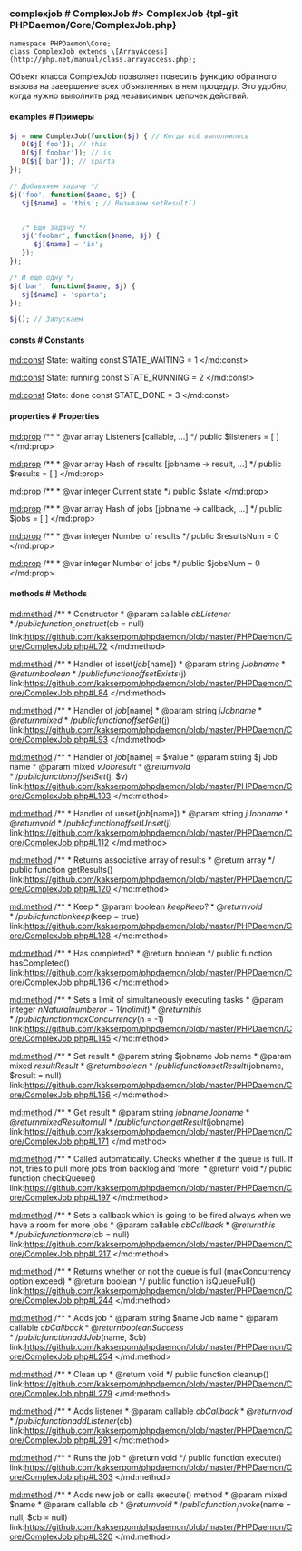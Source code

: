 ### complexjob # ComplexJob #> ComplexJob {tpl-git PHPDaemon/Core/ComplexJob.php}

```php:p
namespace PHPDaemon\Core;
class ComplexJob extends \[ArrayAccess](http://php.net/manual/class.arrayaccess.php);
```

Объект класса ComplexJob позволяет повесить функцию обратного вызова на завершение всех объявленных в нем процедур. Это удобно, когда нужно выполнить ряд независимых цепочек действий.


#### examples # Примеры

```php
$j = new ComplexJob(function($j) { // Когда всё выполнилось
   D($j['foo']); // this
   D($j['foobar']); // is
   D($j['bar']); // sparta
});

/* Добавляем задачу */
$j('foo', function($name, $j) { 
   $j[$name] = 'this'; // Вызываем setResult()


   /* Еще задачу */
   $j('foobar', function($name, $j) { 
      $j[$name] = 'is';
   });
});

/* И еще одну */
$j('bar', function($name, $j) {
   $j[$name] = 'sparta';
});

$j(); // Запускаем
```

<!-- include-namespace path="\PHPDaemon\Core\ComplexJob" level="" access="" -->
#### consts # Constants

<md:const>
State: waiting
const STATE_WAITING = 1
</md:const>

<md:const>
State: running
const STATE_RUNNING = 2
</md:const>

<md:const>
State: done
const STATE_DONE = 3
</md:const>

<div class="clearboth"></div>

#### properties # Properties

<md:prop>
/**
	 * @var array Listeners [callable, ...]
	 */
public $listeners = [ ]
</md:prop>

<md:prop>
/**
	 * @var array Hash of results [jobname -> result, ...]
	 */
public $results = [ ]
</md:prop>

<md:prop>
/**
	 * @var integer Current state
	 */
public $state
</md:prop>

<md:prop>
/**
	 * @var array Hash of jobs [jobname -> callback, ...]
	 */
public $jobs = [ ]
</md:prop>

<md:prop>
/**
	 * @var integer Number of results
	 */
public $resultsNum = 0
</md:prop>

<md:prop>
/**
	 * @var integer Number of jobs
	 */
public $jobsNum = 0
</md:prop>

<div class="clearboth"></div>

#### methods # Methods

<md:method>
/**
	 * Constructor
	 * @param callable $cb Listener
	 */
public function __construct($cb = null)
link:https://github.com/kakserpom/phpdaemon/blob/master/PHPDaemon/Core/ComplexJob.php#L72
</md:method>

<md:method>
/**
	 * Handler of isset($job[$name])
	 * @param  string $j Job name
	 * @return boolean
	 */
public function offsetExists($j)
link:https://github.com/kakserpom/phpdaemon/blob/master/PHPDaemon/Core/ComplexJob.php#L84
</md:method>

<md:method>
/**
	 * Handler of $job[$name]
	 * @param  string $j Job name
	 * @return mixed
	 */
public function offsetGet($j)
link:https://github.com/kakserpom/phpdaemon/blob/master/PHPDaemon/Core/ComplexJob.php#L93
</md:method>

<md:method>
/**
	 * Handler of $job[$name] = $value
	 * @param  string $j Job name
	 * @param  mixed  $v Job result
	 * @return void
	 */
public function offsetSet($j, $v)
link:https://github.com/kakserpom/phpdaemon/blob/master/PHPDaemon/Core/ComplexJob.php#L103
</md:method>

<md:method>
/**
	 * Handler of unset($job[$name])
	 * @param  string $j Job name
	 * @return void
	 */
public function offsetUnset($j)
link:https://github.com/kakserpom/phpdaemon/blob/master/PHPDaemon/Core/ComplexJob.php#L112
</md:method>

<md:method>
/**
	 * Returns associative array of results
	 * @return array
	 */
public function getResults()
link:https://github.com/kakserpom/phpdaemon/blob/master/PHPDaemon/Core/ComplexJob.php#L120
</md:method>

<md:method>
/**
	 * Keep
	 * @param  boolean $keep Keep?
	 * @return void
	 */
public function keep($keep = true)
link:https://github.com/kakserpom/phpdaemon/blob/master/PHPDaemon/Core/ComplexJob.php#L128
</md:method>

<md:method>
/**
	 * Has completed?
	 * @return boolean
	 */
public function hasCompleted()
link:https://github.com/kakserpom/phpdaemon/blob/master/PHPDaemon/Core/ComplexJob.php#L136
</md:method>

<md:method>
/**
	 * Sets a limit of simultaneously executing tasks
	 * @param  integer $n Natural number or -1 (no limit)
	 * @return this
	 */
public function maxConcurrency($n = -1)
link:https://github.com/kakserpom/phpdaemon/blob/master/PHPDaemon/Core/ComplexJob.php#L145
</md:method>

<md:method>
/**
	 * Set result
	 * @param  string $jobname Job name
	 * @param  mixed  $result  Result
	 * @return boolean
	 */
public function setResult($jobname, $result = null)
link:https://github.com/kakserpom/phpdaemon/blob/master/PHPDaemon/Core/ComplexJob.php#L156
</md:method>

<md:method>
/**
	 * Get result
	 * @param  string $jobname Job name
	 * @return mixed Result or null
	 */
public function getResult($jobname)
link:https://github.com/kakserpom/phpdaemon/blob/master/PHPDaemon/Core/ComplexJob.php#L171
</md:method>

<md:method>
/**
	 * Called automatically. Checks whether if the queue is full. If not, tries to pull more jobs from backlog and 'more'
	 * @return void
	 */
public function checkQueue()
link:https://github.com/kakserpom/phpdaemon/blob/master/PHPDaemon/Core/ComplexJob.php#L197
</md:method>

<md:method>
/**
	 * Sets a callback which is going to be fired always when we have a room for more jobs
	 * @param  callable $cb Callback
	 * @return this
	 */
public function more($cb = null)
link:https://github.com/kakserpom/phpdaemon/blob/master/PHPDaemon/Core/ComplexJob.php#L217
</md:method>

<md:method>
/**
	 * Returns whether or not the queue is full (maxConcurrency option exceed)
	 * @return boolean
	 */
public function isQueueFull()
link:https://github.com/kakserpom/phpdaemon/blob/master/PHPDaemon/Core/ComplexJob.php#L244
</md:method>

<md:method>
/**
	 * Adds job
	 * @param  string   $name Job name
	 * @param  callable $cb   Callback
	 * @return boolean Success
	 */
public function addJob($name, $cb)
link:https://github.com/kakserpom/phpdaemon/blob/master/PHPDaemon/Core/ComplexJob.php#L254
</md:method>

<md:method>
/**
	 * Clean up
	 * @return void
	 */
public function cleanup()
link:https://github.com/kakserpom/phpdaemon/blob/master/PHPDaemon/Core/ComplexJob.php#L279
</md:method>

<md:method>
/**
	 * Adds listener
	 * @param  callable $cb Callback
	 * @return void
	 */
public function addListener($cb)
link:https://github.com/kakserpom/phpdaemon/blob/master/PHPDaemon/Core/ComplexJob.php#L291
</md:method>

<md:method>
/**
	 * Runs the job
	 * @return void
	 */
public function execute()
link:https://github.com/kakserpom/phpdaemon/blob/master/PHPDaemon/Core/ComplexJob.php#L303
</md:method>

<md:method>
/**
	 * Adds new job or calls execute() method
	 * @param  mixed    $name
	 * @param  callable $cb
	 * @return void
	 */
public function __invoke($name = null, $cb = null)
link:https://github.com/kakserpom/phpdaemon/blob/master/PHPDaemon/Core/ComplexJob.php#L320
</md:method>

<div class="clearboth"></div>


<!--/ include-namespace -->